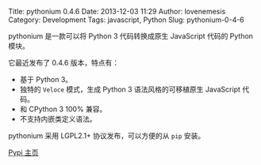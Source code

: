 Title: pythonium 0.4.6
Date: 2013-12-03 11:29
Author: lovenemesis
Category: Development
Tags: javascript, Python
Slug: pythonium-0-4-6

pythonium 是一款可以将 Python 3 代码转换成原生 JavaScript 代码的 Python
模块。

它最近发布了 0.4.6 版本，特点有：

-   基于 Python 3。
-   独特的 `Veloce` 模式，生成 Python 3 语法风格的可移植原生 JavaScript
    代码。
-   和 CPython 3 100% 兼容。
-   不支持内嵌类定义语法。

pythonium 采用 LGPL2.1+ 协议发布，可以方便的从 `pip` 安装。

[Pypi 主页](https://pypi.python.org/pypi/pythonium)
